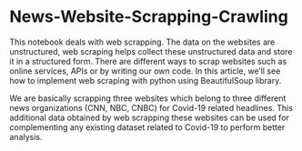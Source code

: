 # News-Website-Scrapping-Crawling
This notebook deals with web scrapping. 
The data on the websites are unstructured, web scraping helps collect these unstructured data and store it in a structured form. There are different ways to scrap websites such as online services, APIs or by writing our own code. In this article, we’ll see how to implement web scraping with python using BeautifulSoup library.

We are basically scrapping three websites which belong to three different news organizations (CNN, NBC, CNBC) for Covid-19 related headlines. This additional data obtained by web scrapping these websites can be used for complementing any existing dataset related to Covid-19 to perform better analysis.
